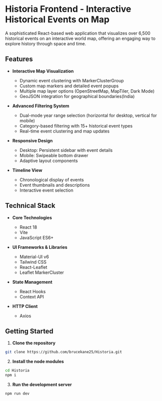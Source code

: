 # Historia Frontend - Interactive Historical Events on Map  

A sophisticated React-based web application that visualizes over 6,500 historical events on an interactive world map, offering an engaging way to explore history through space and time.

## Features

- **Interactive Map Visualization**
  - Dynamic event clustering with MarkerClusterGroup
  - Custom map markers and detailed event popups
  - Multiple map layer options (OpenStreetMap, MapTiler, Dark Mode)
  - GeoJSON integration for geographical boundaries(India) 

- **Advanced Filtering System**
  - Dual-mode year range selection (horizontal for desktop, vertical for mobile)
  - Category-based filtering with 15+ historical event types
  - Real-time event clustering and map updates

- **Responsive Design**
  - Desktop: Persistent sidebar with event details
  - Mobile: Swipeable bottom drawer
  - Adaptive layout components

- **Timeline View**
  - Chronological display of events
  - Event thumbnails and descriptions
  - Interactive event selection

## Technical Stack

- **Core Technologies**
  - React 18
  - Vite
  - JavaScript ES6+

- **UI Frameworks & Libraries**
  - Material-UI v6
  - Tailwind CSS
  - React-Leaflet
  - Leaflet MarkerCluster

- **State Management**
  - React Hooks
  - Context API

- **HTTP Client**
  - Axios

## Getting Started

1. **Clone the repository**
```bash
git clone https://github.com/brucekane25/Historia.git
```
2. **Install the node modules**
```bash
cd Historia
npm i
```
3. **Run the development server**
```bash
npm run dev
```
